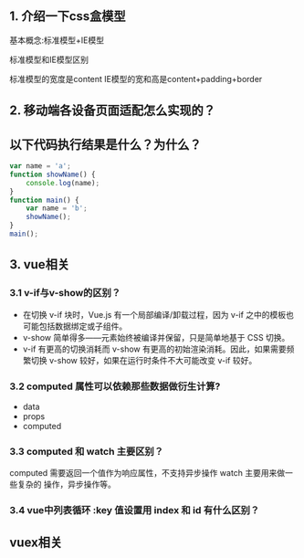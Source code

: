 ## 1. 介绍一下css盒模型
基本概念:标准模型+IE模型

标准模型和IE模型区别

标准模型的宽度是content
IE模型的宽和高是content+padding+border


## 2. 移动端各设备页面适配怎么实现的？


## 以下代码执行结果是什么？为什么？
```javascript
var name = 'a';
function showName() {
	console.log(name);
}
function main() {
	var name = 'b';
	showName();
}
main();
```

## 3. vue相关
### 3.1 v-if与v-show的区别？
- 在切换 v-if 块时，Vue.js 有一个局部编译/卸载过程，因为 v-if 之中的模板也可能包括数据绑定或子组件。
- v-show 简单得多——元素始终被编译并保留，只是简单地基于 CSS 切换。
- v-if 有更高的切换消耗而 v-show 有更高的初始渲染消耗。因此，如果需要频繁切换 v-show 较好，如果在运行时条件不大可能改变 v-if 较好。
### 3.2 computed 属性可以依赖那些数据做衍生计算?
- data
- props
- computed

### 3.3 computed 和 watch 主要区别？
computed 需要返回一个值作为响应属性，不支持异步操作
watch 主要用来做一些复杂的 操作，异步操作等。

### 3.4 vue中列表循环 :key 值设置用 index 和 id 有什么区别？


## vuex相关
